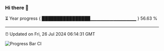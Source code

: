 ### Hi there 👋

⏳ Year progress { ████████████████▁▁▁▁▁▁▁▁▁▁▁▁▁▁ } 56.63 %

---

⏰ Updated on Fri, 26 Jul 2024 06:14:31 GMT

![Progress Bar CI](https://github.com/code-lakshay/GitHub-Actions-Demo/workflows/Progress%20Bar%20CI/badge.svg)
